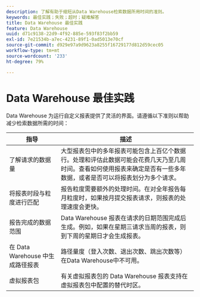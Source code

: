 ```yaml
---
description: 了解有助于缩短从Data Warehouse检索数据所用时间的准则。
keywords: 最佳实践；失败；超时；疑难解答
title: Data Warehouse 最佳实践
feature: Data Warehouse
uuid: d71c9138-22d9-4f92-885e-593f83f2bb59
exl-id: 7e21534b-a7ec-4231-89f1-0ad5013e70cf
source-git-commit: d929e97a9d9623a8255f16729177d812d59cec05
workflow-type: tm+mt
source-wordcount: '233'
ht-degree: 79%

---
```


# Data Warehouse 最佳实践

Data Warehouse 为运行自定义报表提供了灵活的界面。请遵循以下准则以帮助减少检索数据所需的时间：

| 指导 | 描述 |
|--- |--- |
| 了解请求的数据量 | 大型报表包中的多年报表可能包含上百亿个数据行。处理和评估此数据可能会花费几天乃至几周时间。查看如何使用报表来确定是否有一些多年数据，或者是否可以将报表划分为多个请求。 |
| 将报表时段与粒度进行匹配 | 报告粒度需要额外的处理时间。在对全年报告每月粒度时，如果按月提交报表请求，则报表的处理速度会更快。 |
| 报告完成的数据范围 | Data Warehouse 报表在请求的日期范围完成后生成。例如，如果在星期三请求当周的报表，则到下周的星期日才会生成报表。 |
| 在 Data Warehouse 中生成路径报表 | 路径量度（登入次数、退出次数、跳出次数等）在Data Warehouse中不可用。 |
| 虚拟报表包 | 有关虚拟报表包的 Data Warehouse 报表支持在虚拟报表包中配置的替代时区。 |

